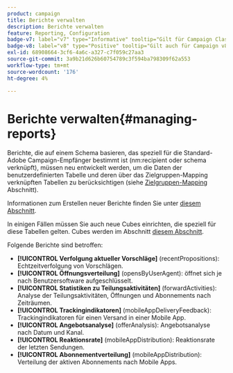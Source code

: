 ```yaml
---
product: campaign
title: Berichte verwalten
description: Berichte verwalten
feature: Reporting, Configuration
badge-v7: label="v7" type="Informative" tooltip="Gilt für Campaign Classic v7"
badge-v8: label="v8" type="Positive" tooltip="Gilt auch für Campaign v8"
exl-id: 68908664-3cf6-4a6c-a327-c7f059c27aa3
source-git-commit: 3a9b21d626b60754789c3f594ba798309f62a553
workflow-type: tm+mt
source-wordcount: '176'
ht-degree: 4%

---
```


# Berichte verwalten{#managing-reports}



Berichte, die auf einem Schema basieren, das speziell für die Standard-Adobe Campaign-Empfänger bestimmt ist (nm:recipient oder schema verknüpft), müssen neu entwickelt werden, um die Daten der benutzerdefinierten Tabelle und deren über das Zielgruppen-Mapping verknüpften Tabellen zu berücksichtigen (siehe [Zielgruppen-Mapping](../../configuration/using/target-mapping.md) Abschnitt).

Informationen zum Erstellen neuer Berichte finden Sie unter [diesem Abschnitt](../../reporting/using/about-reports-creation-in-campaign.md).

In einigen Fällen müssen Sie auch neue Cubes einrichten, die speziell für diese Tabellen gelten. Cubes werden im Abschnitt [diesem Abschnitt](../../reporting/using/ac-cubes.md).

Folgende Berichte sind betroffen:

* **[!UICONTROL Verfolgung aktueller Vorschläge]** (recentPropositions): Echtzeitverfolgung von Vorschlägen.
* **[!UICONTROL Öffnungsverteilung]** (opensByUserAgent): öffnet sich je nach Benutzersoftware aufgeschlüsselt.
* **[!UICONTROL Statistiken zu Teilungsaktivitäten]** (forwardActivities): Analyse der Teilungsaktivitäten, Öffnungen und Abonnements nach Zeiträumen.
* **[!UICONTROL Trackingindikatoren]** (mobileAppDeliveryFeedback): Trackingindikatoren für einen Versand in einer Mobile App.
* **[!UICONTROL Angebotsanalyse]** (offerAnalysis): Angebotsanalyse nach Datum und Kanal.
* **[!UICONTROL Reaktionsrate]** (mobileAppDistribution): Reaktionsrate der letzten Sendungen.
* **[!UICONTROL Abonnementverteilung]** (mobileAppDistribution): Verteilung der aktiven Abonnements nach Mobile Apps.
